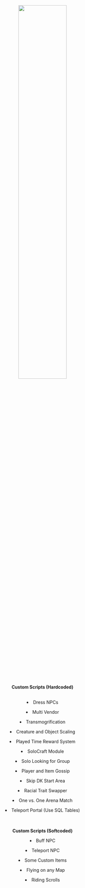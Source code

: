 <div align="center">
<img src="https://raw.githubusercontent.com/ZON3DEV/TC335_Custom/master/doc/Images/TC_Logo.png" width=55%></img></div>
<div align ="center"><b>Custom Scripts (Hardcoded)</b></div>
<br>
<div align ="center"><p><li>Dress NPCs</li></p>
<p><li>Multi Vendor</li></p>
<p><li>Transmogrification</li></p>
<p><li>Creature and Object Scaling</li></p>
<p><li>Played Time Reward System</li></p>
<p><li>SoloCraft Module</li></p>
<p><li>Solo Looking for Group</li></p>
<p><li>Player and Item Gossip</li></p>
<p><li>Skip DK Start Area</li></p>
<p><li>Racial Trait Swapper</li></p>
<p><li>One vs. One Arena Match</li></p>
<p><li>Teleport Portal (Use SQL Tables)</li></p>    
<br>
<br>
<b>Custom Scripts (Softcoded)</b>
<br>
<p><li>Buff NPC</li></p>
<p><li>Teleport NPC</li></p>
<p><li>Some Custom Items</p></li>
<p><li>Flying on any Map</p></li>
<p><li>Riding Scrolls</p></li>
</div>
